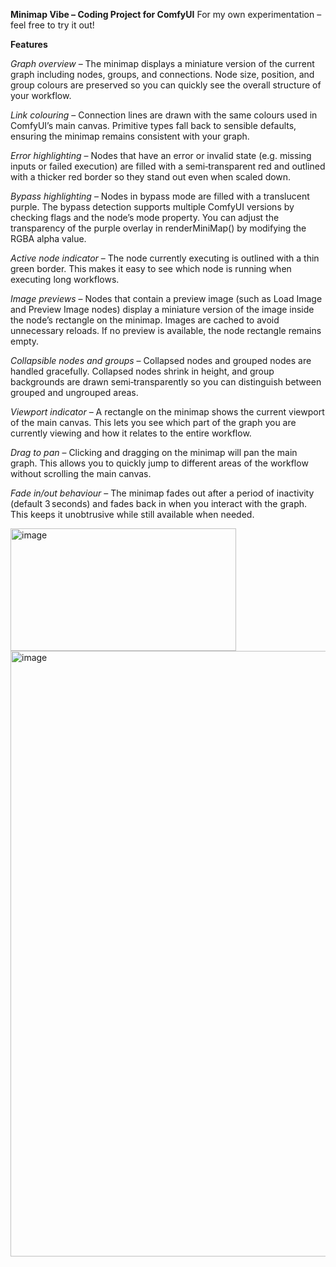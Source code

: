 **Minimap Vibe – Coding Project for ComfyUI**
For my own experimentation – feel free to try it out!

**Features**

*Graph overview* – The minimap displays a miniature version of the current graph including nodes, groups, and connections. Node size, position, and group colours are preserved so you can quickly see the overall structure of your workflow.

*Link colouring* – Connection lines are drawn with the same colours used in ComfyUI’s main canvas. Primitive types fall back to sensible defaults, ensuring the minimap remains consistent with your graph.

*Error highlighting* – Nodes that have an error or invalid state (e.g. missing inputs or failed execution) are filled with a semi‑transparent red and outlined with a thicker red border so they stand out even when scaled down.

*Bypass highlighting* – Nodes in bypass mode are filled with a translucent purple. The bypass detection supports multiple ComfyUI versions by checking flags and the node’s mode property. You can adjust the transparency of the purple overlay in renderMiniMap() by modifying the RGBA alpha value.

*Active node indicator* – The node currently executing is outlined with a thin green border. This makes it easy to see which node is running when executing long workflows.

*Image previews* – Nodes that contain a preview image (such as Load Image and Preview Image nodes) display a miniature version of the image inside the node’s rectangle on the minimap. Images are cached to avoid unnecessary reloads. If no preview is available, the node rectangle remains empty.

*Collapsible nodes and groups* – Collapsed nodes and grouped nodes are handled gracefully. Collapsed nodes shrink in height, and group backgrounds are drawn semi‑transparently so you can distinguish between grouped and ungrouped areas.

*Viewport indicator* – A rectangle on the minimap shows the current viewport of the main canvas. This lets you see which part of the graph you are currently viewing and how it relates to the entire workflow.

*Drag to pan* – Clicking and dragging on the minimap will pan the main graph. This allows you to quickly jump to different areas of the workflow without scrolling the main canvas.

*Fade in/out behaviour* – The minimap fades out after a period of inactivity (default 3 seconds) and fades back in when you interact with the graph. This keeps it unobtrusive while still available when needed.

<img width="361" height="196" alt="image" src="https://github.com/user-attachments/assets/d27d2327-cfa9-4822-ac3f-56ab9896fc94" />

<img width="1852" height="969" alt="image" src="https://github.com/user-attachments/assets/21f8b0a4-f386-4d2c-9513-f21218666b06" />
